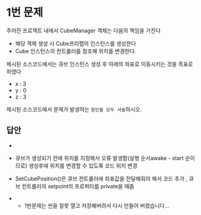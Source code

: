 # 1번 문제

주어진 프로젝트 내에서 CubeManager 객체는 다음의 책임을 가진다
- 해당 객체 생성 시 Cube프리팹의 인스턴스를 생성한다
- Cube 인스턴스의 컨트롤러를 참조해 위치를 변경한다.

제시된 소스코드에서는 큐브 인스턴스 생성 후 아래의 좌표로 이동시키는 것을 목표로 하였다
- x : 3
- y : 0
- z : 3

제시된 소스코드에서 문제가 발생하는 `원인을 모두 서술`하시오.

## 답안
-
-  큐브가 생성되기 전에 위치를 지정해서 오류 발생함(실행 순서awake - start 순이므로)  생성후에 위치를 변경할 수 있도록 코드 위치 변경
-  SetCubePosition()은 큐브 컨트롤러에 좌표값을 전달해줘야 해서 코드 추가 , 큐브 컨트롤러의 setpoint의 프로퍼티를 private을 떼줌

-  * 1번문제는 씬을 잘못 열고 저장해버려서 다시 만들어 버렸습니다...  
